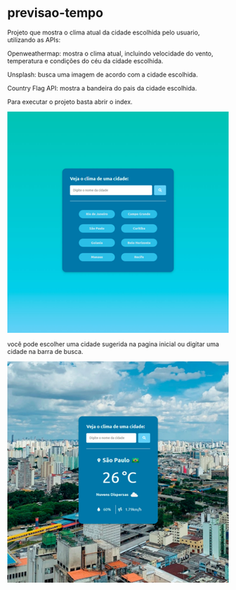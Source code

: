 # previsao-tempo

Projeto que mostra o clima atual da cidade escolhida pelo usuario, utilizando as APIs:

Openweathermap: mostra o clima atual, incluindo velocidade do vento, temperatura e condições do céu da cidade escolhida.

Unsplash: busca uma imagem de acordo com a cidade escolhida.

Country Flag API: mostra a bandeira do pais da cidade escolhida.

Para executar o projeto basta abrir o index.

![alt text](https://github.com/michelmollsantos/previsao-tempo/blob/master/assets/imagem-projeto.jpg)



você pode escolher uma cidade sugerida na pagina inicial ou digitar uma cidade na barra de busca.

![alt text](https://github.com/michelmollsantos/previsao-tempo/blob/master/assets/imagem-projeto2.jpg)




